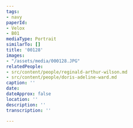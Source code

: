 ```yaml
---
tags:
- navy
paperId:
- Velox
- B01
mediaType: Portrait
similarTo: []
title: '00128'
images:
- "/assets/media/000128.JPG"
relatedPeople:
- src/content/people/reginald-arthur-wilson.md
- src/content/people/doris-adeline-ward.md
caption: ''
date: 
dateApprox: false
location: ''
description: ''
transcription: ''

---
```

